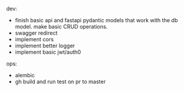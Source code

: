 dev:
- finish basic api and fastapi pydantic models that work with the db model. make basic CRUD operations.
- swagger redirect
- implement cors
- implement better logger
- implement basic jwt/auth0

ops:
- alembic
- gh build and run test on pr to master
